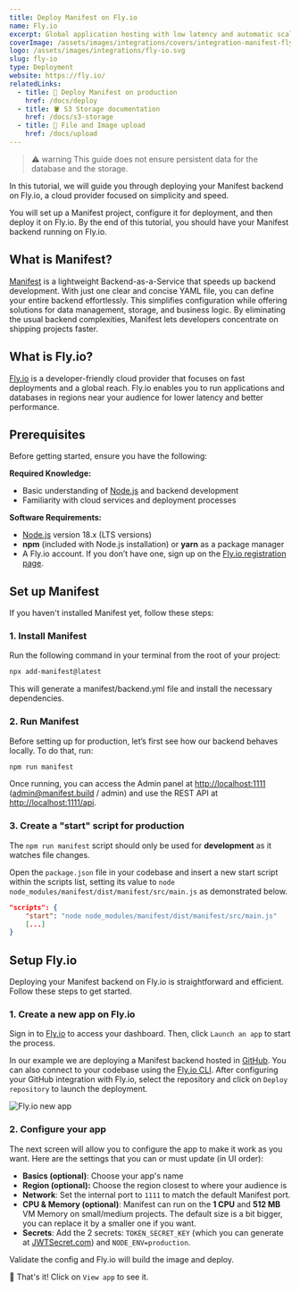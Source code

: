 ```yaml
---
title: Deploy Manifest on Fly.io
name: Fly.io
excerpt: Global application hosting with low latency and automatic scaling.
coverImage: /assets/images/integrations/covers/integration-manifest-fly-io.svg
logo: /assets/images/integrations/fly-io.svg
slug: fly-io
type: Deployment
website: https://fly.io/
relatedLinks:
  - title: 🚀 Deploy Manifest on production
    href: /docs/deploy
  - title: 🪣 S3 Storage documentation
    href: /docs/s3-storage
  - title: 📂 File and Image upload
    href: /docs/upload
---
```


> ⚠️ warning
> This guide does not ensure persistent data for the database and the storage.

In this tutorial, we will guide you through deploying your Manifest backend on Fly.io, a cloud provider focused on simplicity and speed.

You will set up a Manifest project, configure it for deployment, and then deploy it on Fly.io. By the end of this tutorial, you should have your Manifest backend running on Fly.io.

## What is Manifest?

[Manifest](/) is a lightweight Backend-as-a-Service that speeds up backend development. With just one clear and concise YAML file, you can define your entire backend effortlessly. This simplifies configuration while offering solutions for data management, storage, and business logic. By eliminating the usual backend complexities, Manifest lets developers concentrate on shipping projects faster.

## What is Fly.io?

[Fly.io](https://fly.io/) is a developer-friendly cloud provider that focuses on fast deployments and a global reach. Fly.io enables you to run applications and databases in regions near your audience for lower latency and better performance.

## Prerequisites

Before getting started, ensure you have the following:

**Required Knowledge:**

- Basic understanding of [Node.js](https://nodejs.org/en/) and backend development
- Familiarity with cloud services and deployment processes

**Software Requirements:**

- [Node.js](https://nodejs.org/en/) version 18.x (LTS versions)
- **npm** (included with Node.js installation) or **yarn** as a package manager
- A Fly.io account. If you don’t have one, sign up on the [Fly.io registration page](https://fly.io/app/sign-up).

## Set up Manifest

If you haven't installed Manifest yet, follow these steps:

### 1. Install Manifest

Run the following command in your terminal from the root of your project:

```bash
npx add-manifest@latest
```

This will generate a manifest/backend.yml file and install the necessary dependencies.

### 2. Run Manifest

Before setting up for production, let’s first see how our backend behaves locally. To do that, run:

```bash
npm run manifest
```

Once running, you can access the Admin panel at [http://localhost:1111](http://localhost:1111) (admin@manifest.build / admin) and use the REST API at [http://localhost:1111/api](http://localhost:1111/api).

### 3. Create a "start" script for production

The `npm run manifest` script should only be used for **development** as it watches file changes.

Open the `package.json` file in your codebase and insert a new start script within the scripts list, setting its value to `node node_modules/manifest/dist/manifest/src/main.js` as demonstrated below.

```json title="package.json"
"scripts": {
    "start": "node node_modules/manifest/dist/manifest/src/main.js"
    [...]
}
```

## Setup Fly.io

Deploying your Manifest backend on Fly.io is straightforward and efficient. Follow these steps to get started.

### 1. Create a new app on Fly.io

Sign in to [Fly.io](https://fly.io/) to access your dashboard. Then, click `Launch an app` to start the process.

In our example we are deploying a Manifest backend hosted in [GitHub](https://github.com/). You can also connect to your codebase using the [Fly.io CLI](https://fly.io/docs/flyctl/install/). After configuring your GitHub integration with Fly.io, select the repository and click on `Deploy repository` to launch the deployment.

![Fly.io new app](/assets/images/integrations/content/fly1.png)

### 2. Configure your app

The next screen will allow you to configure the app to make it work as you want. Here are the settings that you can or must update (in UI order):

- **Basics (optional)**: Choose your app's name
- **Region (optional):** Choose the region closest to where your audience is
- **Network**: Set the internal port to `1111` to match the default Manifest port.
- **CPU & Memory (optional)**: Manifest can run on the **1 CPU** and **512 MB** VM Memory on small/medium projects. The default size is a bit bigger, you can replace it by a smaller one if you want.
- **Secrets**: Add the 2 secrets: `TOKEN_SECRET_KEY` (which you can generate at [JWTSecret.com](https://jwtsecret.com/generate)) and `NODE_ENV=production`.

Validate the config and Fly.io will build the image and deploy.

🎉 That's it! Click on `View app` to see it.
